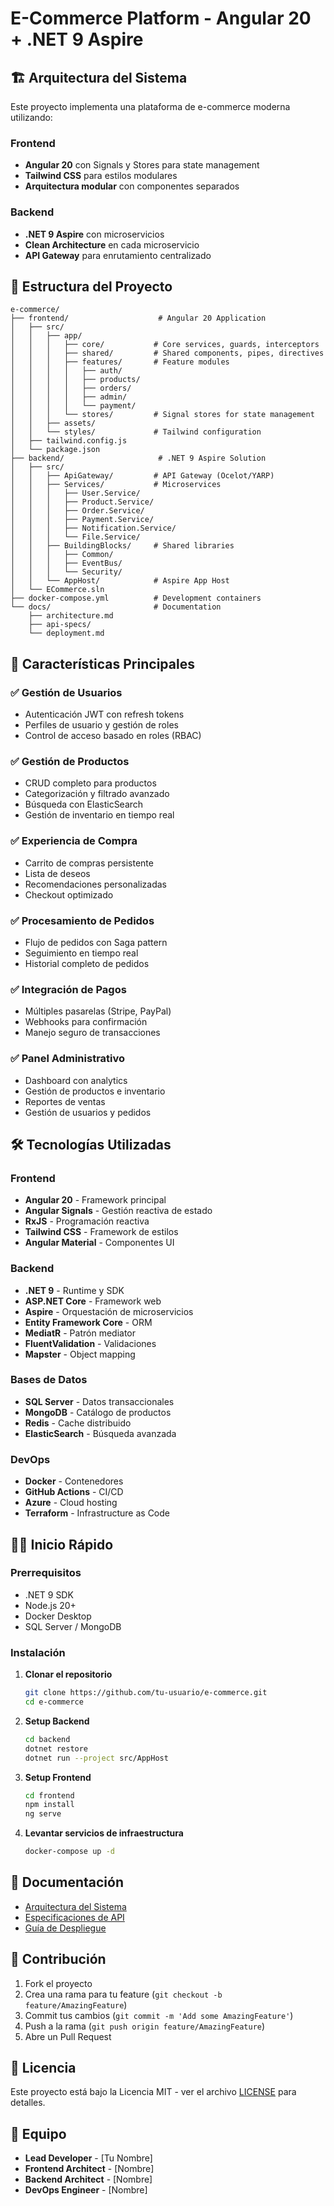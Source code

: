 # E-Commerce Platform - Angular 20 + .NET 9 Aspire

## 🏗️ Arquitectura del Sistema

Este proyecto implementa una plataforma de e-commerce moderna utilizando:

### Frontend
- **Angular 20** con Signals y Stores para state management
- **Tailwind CSS** para estilos modulares
- **Arquitectura modular** con componentes separados

### Backend
- **.NET 9 Aspire** con microservicios
- **Clean Architecture** en cada microservicio
- **API Gateway** para enrutamiento centralizado

## 📁 Estructura del Proyecto

```
e-commerce/
├── frontend/                    # Angular 20 Application
│   ├── src/
│   │   ├── app/
│   │   │   ├── core/           # Core services, guards, interceptors
│   │   │   ├── shared/         # Shared components, pipes, directives
│   │   │   ├── features/       # Feature modules
│   │   │   │   ├── auth/
│   │   │   │   ├── products/
│   │   │   │   ├── orders/
│   │   │   │   ├── admin/
│   │   │   │   └── payment/
│   │   │   └── stores/         # Signal stores for state management
│   │   ├── assets/
│   │   └── styles/             # Tailwind configuration
│   ├── tailwind.config.js
│   └── package.json
├── backend/                     # .NET 9 Aspire Solution
│   ├── src/
│   │   ├── ApiGateway/         # API Gateway (Ocelot/YARP)
│   │   ├── Services/           # Microservices
│   │   │   ├── User.Service/
│   │   │   ├── Product.Service/
│   │   │   ├── Order.Service/
│   │   │   ├── Payment.Service/
│   │   │   ├── Notification.Service/
│   │   │   └── File.Service/
│   │   ├── BuildingBlocks/     # Shared libraries
│   │   │   ├── Common/
│   │   │   ├── EventBus/
│   │   │   └── Security/
│   │   └── AppHost/            # Aspire App Host
│   └── ECommerce.sln
├── docker-compose.yml          # Development containers
└── docs/                       # Documentation
    ├── architecture.md
    ├── api-specs/
    └── deployment.md
```

## 🚀 Características Principales

### ✅ Gestión de Usuarios
- Autenticación JWT con refresh tokens
- Perfiles de usuario y gestión de roles
- Control de acceso basado en roles (RBAC)

### ✅ Gestión de Productos
- CRUD completo para productos
- Categorización y filtrado avanzado
- Búsqueda con ElasticSearch
- Gestión de inventario en tiempo real

### ✅ Experiencia de Compra
- Carrito de compras persistente
- Lista de deseos
- Recomendaciones personalizadas
- Checkout optimizado

### ✅ Procesamiento de Pedidos
- Flujo de pedidos con Saga pattern
- Seguimiento en tiempo real
- Historial completo de pedidos

### ✅ Integración de Pagos
- Múltiples pasarelas (Stripe, PayPal)
- Webhooks para confirmación
- Manejo seguro de transacciones

### ✅ Panel Administrativo
- Dashboard con analytics
- Gestión de productos e inventario
- Reportes de ventas
- Gestión de usuarios y pedidos

## 🛠️ Tecnologías Utilizadas

### Frontend
- **Angular 20** - Framework principal
- **Angular Signals** - Gestión reactiva de estado
- **RxJS** - Programación reactiva
- **Tailwind CSS** - Framework de estilos
- **Angular Material** - Componentes UI

### Backend
- **.NET 9** - Runtime y SDK
- **ASP.NET Core** - Framework web
- **Aspire** - Orquestación de microservicios
- **Entity Framework Core** - ORM
- **MediatR** - Patrón mediator
- **FluentValidation** - Validaciones
- **Mapster** - Object mapping

### Bases de Datos
- **SQL Server** - Datos transaccionales
- **MongoDB** - Catálogo de productos
- **Redis** - Cache distribuido
- **ElasticSearch** - Búsqueda avanzada

### DevOps
- **Docker** - Contenedores
- **GitHub Actions** - CI/CD
- **Azure** - Cloud hosting
- **Terraform** - Infrastructure as Code

## 🏃‍♂️ Inicio Rápido

### Prerrequisitos
- .NET 9 SDK
- Node.js 20+
- Docker Desktop
- SQL Server / MongoDB

### Instalación

1. **Clonar el repositorio**
   ```bash
   git clone https://github.com/tu-usuario/e-commerce.git
   cd e-commerce
   ```

2. **Setup Backend**
   ```bash
   cd backend
   dotnet restore
   dotnet run --project src/AppHost
   ```

3. **Setup Frontend**
   ```bash
   cd frontend
   npm install
   ng serve
   ```

4. **Levantar servicios de infraestructura**
   ```bash
   docker-compose up -d
   ```

## 📖 Documentación

- [Arquitectura del Sistema](docs/architecture.md)
- [Especificaciones de API](docs/api-specs/)
- [Guía de Despliegue](docs/deployment.md)

## 🤝 Contribución

1. Fork el proyecto
2. Crea una rama para tu feature (`git checkout -b feature/AmazingFeature`)
3. Commit tus cambios (`git commit -m 'Add some AmazingFeature'`)
4. Push a la rama (`git push origin feature/AmazingFeature`)
5. Abre un Pull Request

## 📄 Licencia

Este proyecto está bajo la Licencia MIT - ver el archivo [LICENSE](LICENSE) para detalles.

## 👥 Equipo

- **Lead Developer** - [Tu Nombre]
- **Frontend Architect** - [Nombre]
- **Backend Architect** - [Nombre]
- **DevOps Engineer** - [Nombre]
